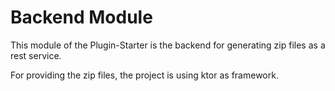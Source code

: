 # Backend Module

This module of the Plugin-Starter is the backend for generating zip files as a rest service.

For providing the zip files, the project is using ktor as framework.
